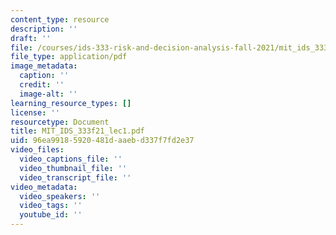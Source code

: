 ```yaml
---
content_type: resource
description: ''
draft: ''
file: /courses/ids-333-risk-and-decision-analysis-fall-2021/mit_ids_333f21_lec1.pdf
file_type: application/pdf
image_metadata:
  caption: ''
  credit: ''
  image-alt: ''
learning_resource_types: []
license: ''
resourcetype: Document
title: MIT_IDS_333f21_lec1.pdf
uid: 96ea9918-5920-481d-aaeb-d337f7fd2e37
video_files:
  video_captions_file: ''
  video_thumbnail_file: ''
  video_transcript_file: ''
video_metadata:
  video_speakers: ''
  video_tags: ''
  youtube_id: ''
---
```

